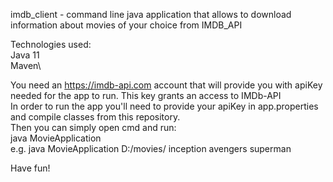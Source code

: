 imdb_client - command line java application that allows to download information about movies of your choice from IMDB_API

Technologies used:\
Java 11\
Maven\

You need an https://imdb-api.com account that will provide you with apiKey needed for the app to run. This key grants an access to IMDb-API\
In order to run the app you'll need to provide your apiKey in app.properties and compile classes from this repository.\
Then you can simply open cmd and run:\
java MovieApplication <your-path-to-a-catalog-for-saving-files> <movies-titles-that-you-want-info-about-separated-by-space>\
e.g. java MovieApplication D:/movies/ inception avengers superman

Have fun!